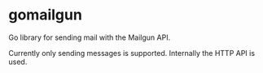gomailgun
=========

Go library for sending mail with the Mailgun API.

Currently only sending messages is supported. Internally the HTTP API is
used.
